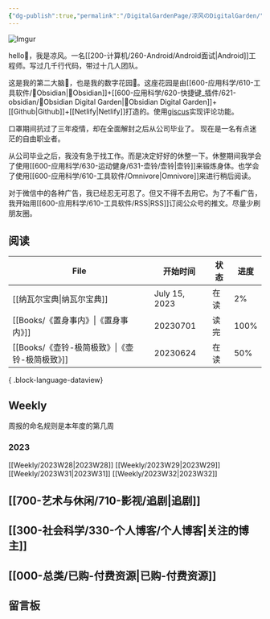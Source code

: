 ```yaml
---
{"dg-publish":true,"permalink":"/DigitalGardenPage/凉风のDigitalGarden/","tags":["gardenEntry"],"noteIcon":""}
---
```



![Imgur](https://i.imgur.com/7lQayfW.jpg)

hello👋，我是凉风。一名[[200-计算机/260-Android/Android面试\|Android]]工程师。写过几千行代码，带过十几人团队。

这是我的第二大脑🧠，也是我的数字花园🏡。这座花园是由[[600-应用科学/610-工具软件/💎Obsidian\|💎Obsidian]]+[[600-应用科学/620-快捷键_插件/621-obsidian/🔌Obsidian Digital Garden\|🔌Obsidian Digital Garden]]+[[Github\|Github]]+[[Netlify\|Netlify]]打造的。使用[giscus](https://giscus.app/zh-CN)实现评论功能。

口罩期间抗过了三年疫情，却在全面解封之后从公司毕业了。
现在是一名有点迷茫的自由职业者。

从公司毕业之后，我没有急于找工作。而是决定好好的休整一下。休整期间我学会了使用[[600-应用科学/630-运动健身/631-壶铃/壶铃\|壶铃]]来锻炼身体。也学会了使用[[600-应用科学/610-工具软件/Omnivore\|Omnivore]]来进行稍后阅读。

对于微信中的各种广告，我已经忍无可忍了。但又不得不去用它。为了不看广告，我开始用[[600-应用科学/610-工具软件/RSS\|RSS]]订阅公众号的推文。尽量少刷朋友圈。




## 阅读
| File                              | 开始时间          | 状态 | 进度   |
| --------------------------------- | ------------- | -- | ---- |
| [[纳瓦尔宝典\|纳瓦尔宝典]]               | July 15, 2023 | 在读 | 2%   |
| [[Books/《置身事内》\|《置身事内》]]       | 20230701      | 读完 | 100% |
| [[Books/《壶铃-极简极致》\|《壶铃-极简极致》]] | 20230624      | 在读 | 50%  |

{ .block-language-dataview}

## Weekly
周报的命名规则是本年度的第几周
### 2023
[[Weekly/2023W28\|2023W28]]
[[Weekly/2023W29\|2023W29]]
[[Weekly/2023W31\|2023W31]]
[[Weekly/2023W32\|2023W32]]
## [[700-艺术与休闲/710-影视/追剧\|追剧]]

## [[300-社会科学/330-个人博客/个人博客\|关注的博主]]

## [[000-总类/已购-付费资源\|已购-付费资源]]







## 留言板

<script src="https://giscus.app/client.js"
        data-repo="Crash2333/DigitalGardenComments"
        data-repo-id="R_kgDOJ8I68g"
        data-category="Announcements"
        data-category-id="DIC_kwDOJ8I68s4CX6_8"
        data-mapping="pathname"
        data-strict="0"
        data-reactions-enabled="1"
        data-emit-metadata="0"
        data-input-position="bottom"
        data-theme="preferred_color_scheme"
        data-lang="zh-CN"
        crossorigin="anonymous"
        async>
</script>